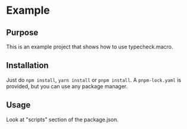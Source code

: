 # Example
## Purpose
This is an example project that shows how to use typecheck.macro.

## Installation
Just do `npm install`, `yarn install` or `pnpm install`. A `pnpm-lock.yaml` is provided, but you can use any package manager.

## Usage
Look at "scripts" section of the package.json.